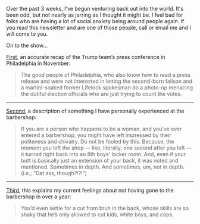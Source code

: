 Over the past 3 weeks, I've begun venturing back out into the world. It's been odd, but not nearly as jarring as I thought it might be. I feel bad for folks who are having a lot of social anxiety being around people again. If you read this newsletter and are one of those people, call or email me and I will come to you.

On to the show...

[First](https://www.salon.com/2020/11/05/clown-coup-trumps-effort-to-overthrow-democracy-as-well-run-as-his-business-and-presidency/), an accurate recap of the Trump team’s press conference in Philadelphia in November:

>The  good people of Philadelphia, who also know how to read a press release  and were not interested in letting the second-born failson and a  martini-soaked former Lifelock spokesman do a photo-op menacing the  dutiful election officials who are just trying to count the votes.

---
[Second](https://verysmartbrothas.theroot.com/10-things-you-need-to-know-about-the-black-barbershop-1822521573), a description of something I have personally experienced at the barbershop:

>If  you are a person who happens to be a woman, and you've ever entered a  barbershop, you might have left impressed by their politeness and  chivalry. Do not be fooled by this. Because, the moment you left the  shop — like, literally, one second  after you left — it turned right back into an 8th boys' locker room.  And, even if your butt is basically just an extension of your back,  it was noted and mentioned. Sometimes in depth. And sometimes, um, not  in depth. (i.e.; "Dat ass, though?!?!")

---
[Third](https://verysmartbrothas.theroot.com/a-word-of-encouragement-to-all-the-black-men-who-desper-1842567210), this explains my current feelings about not having gone to the barbershop in over a year:

>You’d  even settle for a cut from bruh in the back, whose skills are so shaky  that he’s only allowed to cut kids, white boys, and cops.